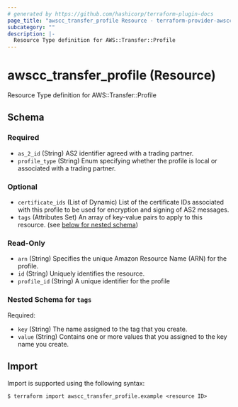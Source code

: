```yaml
---
# generated by https://github.com/hashicorp/terraform-plugin-docs
page_title: "awscc_transfer_profile Resource - terraform-provider-awscc"
subcategory: ""
description: |-
  Resource Type definition for AWS::Transfer::Profile
---
```


# awscc_transfer_profile (Resource)

Resource Type definition for AWS::Transfer::Profile



<!-- schema generated by tfplugindocs -->
## Schema

### Required

- `as_2_id` (String) AS2 identifier agreed with a trading partner.
- `profile_type` (String) Enum specifying whether the profile is local or associated with a trading partner.

### Optional

- `certificate_ids` (List of Dynamic) List of the certificate IDs associated with this profile to be used for encryption and signing of AS2 messages.
- `tags` (Attributes Set) An array of key-value pairs to apply to this resource. (see [below for nested schema](#nestedatt--tags))

### Read-Only

- `arn` (String) Specifies the unique Amazon Resource Name (ARN) for the profile.
- `id` (String) Uniquely identifies the resource.
- `profile_id` (String) A unique identifier for the profile

<a id="nestedatt--tags"></a>
### Nested Schema for `tags`

Required:

- `key` (String) The name assigned to the tag that you create.
- `value` (String) Contains one or more values that you assigned to the key name you create.

## Import

Import is supported using the following syntax:

```shell
$ terraform import awscc_transfer_profile.example <resource ID>
```

